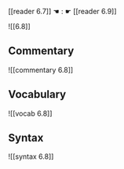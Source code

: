 [[reader 6.7]] ☚ : ☛ [[reader 6.9]]

![[6.8]]

## Commentary

![[commentary 6.8]]

## Vocabulary

![[vocab 6.8]]

## Syntax

![[syntax 6.8]]

